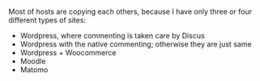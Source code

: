 Most of hosts are copying each others, because I have only three or four different types of sites:
- Wordpress, where commenting is taken care by Discus
- Wordpress with the native commenting; otherwise they are just same
- Wordpress + Woocommerce
- Moodle
- Matomo
